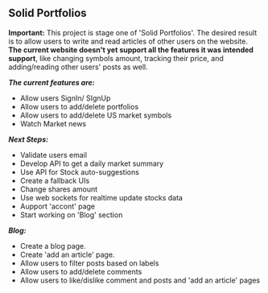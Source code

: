 ## Solid Portfolios
**Important:**
This project is stage one of 'Solid Portfolios'.
The desired result is to allow users to write and read articles of other users on the website.
**The current website doesn't yet support all the features it was intended support**, like changing symbols amount, tracking their price, and adding/reading other users' posts as well.

 ***The current features are:***
 - Allow users SignIn/ SIgnUp
 - Allow users to add/delete portfolios
 - Allow users to add/delete US market symbols
 - Watch Market news

***Next Steps:***
 - Validate users email
 - Develop API to get a daily market summary
 - Use API for Stock auto-suggestions
 - Create a fallback UIs 
 - Change shares amount
 - Use web sockets for realtime update stocks data
 - Aupport 'accont'  page 
 - Start working on 'Blog' section
 
***Blog:***

 - Create a blog page.
 - Create 'add an article' page.
 - Allow users to filter posts based on labels
 - Allow users to add/delete comments
 - Allow users to like/dislike comment and posts and 'add an article' 	   pages
